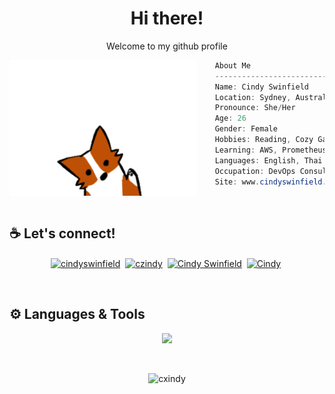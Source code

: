 <h1 align="center">Hi there!</h1>
<p align="center">Welcome to my github profile</p>

<img align="left" src="./images/cute-wave-small-fox.gif" width="300px"/>

```csharp
    About Me
    ------------------------------------------
    Name: Cindy Swinfield
    Location: Sydney, Australia
    Pronounce: She/Her
    Age: 26
    Gender: Female
    Hobbies: Reading, Cozy Gaming, Coding, Cooking
    Learning: AWS, Prometheus, Kubernetes, and a lot more lol
    Languages: English, Thai
    Occupation: DevOps Consultant
    Site: www.cindyswinfield.com
```
&nbsp;
## ☕ Let's connect!
<p align="center">
    <a href="https://linkedin.com/in/cindyswinfield"><img align="center" src="https://img.shields.io/badge/LinkedIn-0077B5?style=for-the-badge&logo=linkedin&logoColor=white" alt="cindyswinfield" /></a>&nbsp;
    <a href="https://instagram.com/czindy"><img align="center" src="https://img.shields.io/badge/Instagram-E4405F?style=for-the-badge&logo=instagram&logoColor=white" alt="czindy" /></a>&nbsp;
    <a href="https://www.facebook.com/cindyswinfield/"><img align="center" src="https://img.shields.io/badge/Facebook-1877F2?style=for-the-badge&logo=facebook&logoColor=white" alt="Cindy Swinfield" /></a>&nbsp;
    <a href="https://www.goodreads.com/user/show/174898599-cindy"><img align="center" src="https://img.shields.io/badge/Goodreads-372213?style=for-the-badge&logo=goodreads&logoColor=white" alt="Cindy" /></a>&nbsp;
</p>
<br>

## ⚙️ Languages & Tools
<p align="center">
  <a href="https://skillicons.dev">
    <img src="https://skillicons.dev/icons?i=html,css,sass,js,bootstrap,jquery,git,docker,ps,powershell,php,materialui,react,figma,azure,github,vscode,visualstudio&perline=9" />
  </a>
</p>
<br>
<p align="center"> <img src="https://komarev.com/ghpvc/?username=cxindy&label=Profile%20views&color=0e75b6&style=flat" alt="cxindy" /></p>
